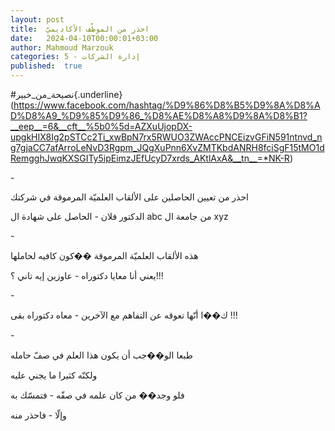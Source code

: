 ```yaml
---
layout: post
title:  احذر من الموظّف الأكاديميّ
date:   2024-04-10T00:00:01+03:00
author: Mahmoud Marzouk
categories: 5 - إدارة الشركات
published:  true
---
```

\#نصيحة_من_خبير{.underline}(https://www.facebook.com/hashtag/%D9%86%D8%B5%D9%8A%D8%AD%D8%A9_%D9%85%D9%86_%D8%AE%D8%A8%D9%8A%D8%B1?__eep__=6&__cft__%5b0%5d=AZXuUjopDX-upgkHIX8Ig2pSTCc2Ti_xwBpN7rx5RWUO3ZWAccPNCEizvGFiN591ntnvd_ng7gjaCC7afArroLeNvD3Rgpm_JQgXuPnn6XvZMTKbdANRH8fciSgF15tMO1dRemgghJwqKXSGITy5ipEimzJEfUcyD7xrds_AKtlAxA&__tn__=*NK-R)

\-

احذر من تعيين الحاصلين على الألقاب العلميّة المرموقة في
شركتك

الدكتور فلان - الحاصل على شهادة ال abc من جامعة
ال xyz

\-

هذه الألقاب العلميّة المرموقة ��كون كافيه لحاملها

يعني أنا معايا دكتوراه - عاوزين إيه تاني ؟!!!

\-

ك��ا أنّها تعوقه عن التفاهم مع الآخرين - معاه دكتوراه بقى !!!

\-

طبعا الو��جب أن يكون هذا العلم في صفّ حامله

ولكنّه كثيرا ما يجني عليه

فلو وجد�� من كان علمه في صفّه - فتمسّك به

وإلّا - فاحذر منه
